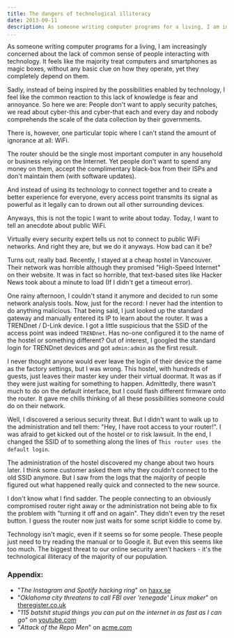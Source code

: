 ```yaml
---
title: The dangers of technological illiteracy
date: 2013-09-11
description: As someone writing computer programs for a living, I am increasingly concerned about the lack of common sense of people interacting with technology.
...
```


As someone writing computer programs for a living, I am increasingly concerned
about the lack of common sense of people interacting with technology. It feels
like the majority treat computers and smartphones as magic boxes, without any
basic clue on how they operate, yet they completely depend on them.

Sadly, instead of being inspired by the possibilities enabled by technology, I
feel like the common reaction to this lack of knowledge is fear and annoyance.
So here we are: People don't want to apply security patches, we read about
cyber-this and cyber-that each and every day and nobody comprehends the scale
of the data collection by their governments.

There is, however, one particular topic where I can't stand the amount of
ignorance at all: WiFi.

The router should be the single most important computer in any household or
business relying on the Internet. Yet people don't want to spend any money on
them, accept the complimentary black-box from their ISPs and don't maintain
them (with software updates).

And instead of using its technology to connect together and to create a better
experience for everyone, every access point transmits its signal as powerful as
it legally can to drown out all other surrounding devices.

Anyways, this is not the topic I want to write about today. Today, I want to
tell an anecdote about public WiFi.

Virtually every security expert tells us not to connect to public WiFi
networks. And right they are, but we do it anyways. How bad can it be?

Turns out, really bad. Recently, I stayed at a cheap hostel in Vancouver. Their
network was horrible although they promised "High-Speed Internet" on their
website. It was in fact so horrible, that text-based sites like Hacker News
took about a minute to load (If I didn't get a timeout error).

One rainy afternoon, I couldn't stand it anymore and decided to run some
network analysis tools. Now, just for the record: I never had the intention to
do anything malicious. That being said, I just looked up the standard gateway
and manually entered its IP to learn about the router. It was a TRENDnet /
D-Link device. I got a little suspicious that the SSID of the access point was
indeed `TRENDnet`. Has no-one configured it to the name of the hostel or
something different? Out of interest, I googled the standard login for TRENDnet
devices and got `admin:admin` as the first result.

I never thought anyone would ever leave the login of their device the same as
the factory settings, but I was wrong. This hostel, with hundreds of guests,
just leaves their master key under their virtual doormat. It was as if they
were just waiting for something to happen. Admittedly, there wasn't much to do
on the default interface, but I could flash different firmware onto the router.
It gave me chills thinking of all these possibilities someone could do on their
network.

Well, I discovered a serious security threat. But I didn't want to walk up to
the administration and tell them: "Hey, I have root access to your router!".
I was afraid to get kicked out of the hostel or to risk lawsuit. In the end, I
changed the SSID of to something along the lines of `This router uses the
default login`.

The administration of the hostel discovered my change about two hours later. I
think some customer asked them why they couldn't connect to the old SSID
anymore. But I saw from the logs that the majority of people figured out what
happened really quick and connected to the new source.

I don't know what I find sadder. The people connecting to an obviously
compromised router right away or the administration not being able to fix the
problem with "turning it off and on again". They didn't even try the reset
button. I guess the router now just waits for some script kiddie to come by.

Technology isn't magic, even if it seems so for some people. These people just
need to try reading the manual or to Google it. But even this seems like too
much. The biggest threat to our online security aren't hackers - it's the
technological illiteracy of the majority of our population.

### Appendix:
 - "*The Instagram and Spotify hacking ring*" on
[haxx.se](http://daniel.haxx.se/blog/2016/01/19/subject-urgent-warning/)
- "*Oklahoma city threatens to call FBI over 'renegade' Linux maker*" on
[theregister.co.uk](http://www.theregister.co.uk/2006/03/24/tuttle_centos/)
- "*115 batshit stupid things you can put on the internet in as fast as I can
go*" on [youtube.com](https://www.youtube.com/watch?v=hMtu7vV_HmY)
- "*Attack of the Repo Men*" on
[acme.com](http://www.acme.com/software/thttpd/repo.html)

